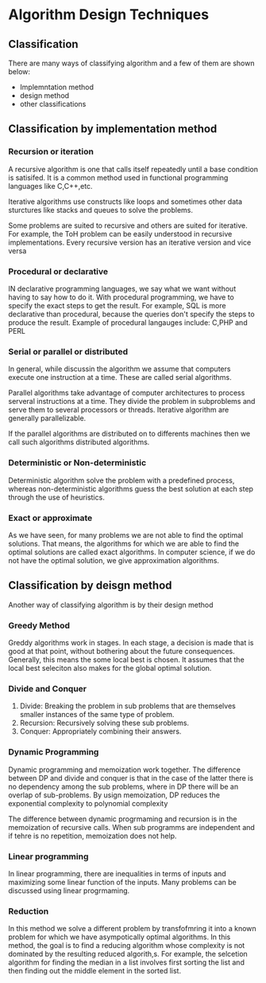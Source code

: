 # Algorithm Design Techniques

## Classification

There are many ways of classifying algorithm and a few of them are shown below:
- Implemntation method
- design method
- other classifications

## Classification by implementation method

### Recursion or iteration

A recursive algorithm is one that calls itself repeatedly until a base condition is satisifed. It is a common method used in functional programming languages like C,C++,etc.

Iterative algorithms use constructs like loops and sometimes other data sturctures like stacks and queues to solve the problems.

Some problems are suited to recursive and others are suited for iterative. For example, the ToH problem can be easily understood in recursive implementations. Every recursive version has an iterative version and vice versa

### Procedural or declarative

IN declarative programming languages, we say what we want without having to say how to do it. With procedural programming, we have to specify the exact steps to get the result. For example, SQL is more declarative than procedural, because the queries don't specify the steps to produce the result. Example of procedural langauges include: C,PHP and PERL

### Serial or parallel or distributed

In general, while discussin the algorithm we assume that computers execute one instruction at a time. These are called serial algorithms.

Parallel algorithms take advantage of computer architectures to process serveral instructions at a time. They divide the problem in subproblems and serve them to several processors or threads. Iterative algorithm are generally parallelizable.

If the parallel algorithms are distributed on to differents machines then we call such algorithms distributed algorithms.

### Deterministic or Non-deterministic

Deterministic algorithm solve the problem with a predefined process, whereas non-deterministic algorithms guess the best solution at each step through the use of heuristics.

### Exact or approximate

As we have seen, for many problems we are not able to find the optimal solutions. That means, the algorithms for which we are able to find the optimal solutions are called exact algorithms. In computer science, if we do not have the optimal solution, we give approximation algorithms.

## Classification by deisgn method

Another way of classifying algorithm is by their design method

### Greedy Method

Greddy algorithms work in stages. In each stage, a decision is made that is good at that point, without bothering about the future consequences. Generally, this means the some local best is chosen. It assumes that the local best seleciton also makes for the global optimal solution.

### Divide and Conquer

1) Divide: Breaking the problem in sub problems that are themselves smaller instances of the same type of problem.
2) Recursion: Recursively solving these sub problems.
3) Conquer: Appropriately combining their answers.

### Dynamic Programming

Dynamic programming and memoization work together. The difference between DP and divide and conquer is that in the case of the latter there is no dependency among the sub problems, where in DP there will be an overlap of sub-problems. By usign memoization, DP reduces the exponential complexity to polynomial complexity

The difference between dynamic progrmaming and recursion is in the memoization of recursive calls. When sub programms are independent and if tehre is no repetition, memoization does not help.

### Linear programming

In linear programming, there are inequalities in terms of inputs and maximizing some linear function of the inputs. Many problems can be discussed using linear progrmaming.

### Reduction

In this method we solve a different problem by transfofmring it into a known problem for which we have asympotically optimal algorithms. In this method, the goal is to find a reducing algorithm whose complexity is not dominated by the resulting reduced algorith,s. For example, the selcetion algorithm for finding the median in a list involves first sorting the list and then finding out the middle element in the sorted list.
